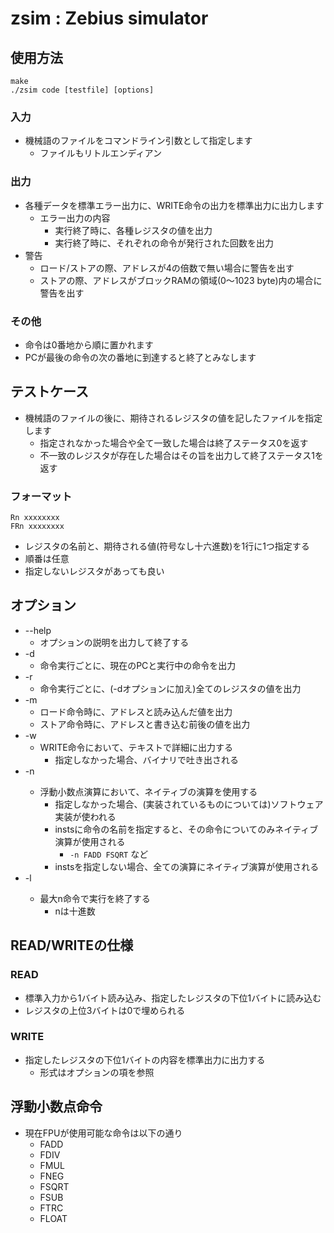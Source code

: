 # zsim : Zebius simulator

## 使用方法

```
make
./zsim code [testfile] [options]
```

### 入力
* 機械語のファイルをコマンドライン引数として指定します
  * ファイルもリトルエンディアン

### 出力
* 各種データを標準エラー出力に、WRITE命令の出力を標準出力に出力します
  * エラー出力の内容
    * 実行終了時に、各種レジスタの値を出力
    * 実行終了時に、それぞれの命令が発行された回数を出力
* 警告
  * ロード/ストアの際、アドレスが4の倍数で無い場合に警告を出す
  * ストアの際、アドレスがブロックRAMの領域(0〜1023 byte)内の場合に警告を出す

### その他
* 命令は0番地から順に置かれます
* PCが最後の命令の次の番地に到達すると終了とみなします

## テストケース
* 機械語のファイルの後に、期待されるレジスタの値を記したファイルを指定します
  * 指定されなかった場合や全て一致した場合は終了ステータス0を返す
  * 不一致のレジスタが存在した場合はその旨を出力して終了ステータス1を返す

### フォーマット

```
Rn xxxxxxxx
FRn xxxxxxxx
```

* レジスタの名前と、期待される値(符号なし十六進数)を1行に1つ指定する
* 順番は任意
* 指定しないレジスタがあっても良い

## オプション
* --help
  * オプションの説明を出力して終了する
* -d
  * 命令実行ごとに、現在のPCと実行中の命令を出力
* -r
  * 命令実行ごとに、(-dオプションに加え)全てのレジスタの値を出力
* -m
  * ロード命令時に、アドレスと読み込んだ値を出力
  * ストア命令時に、アドレスと書き込む前後の値を出力
* -w
  * WRITE命令において、テキストで詳細に出力する
    * 指定しなかった場合、バイナリで吐き出される
* -n <insts>
  * 浮動小数点演算において、ネイティブの演算を使用する
    * 指定しなかった場合、(実装されているものについては)ソフトウェア実装が使われる
    * instsに命令の名前を指定すると、その命令についてのみネイティブ演算が使用される
      * `-n FADD FSQRT` など
    * instsを指定しない場合、全ての演算にネイティブ演算が使用される
* -l <n>
  * 最大n命令で実行を終了する
    * nは十進数

## READ/WRITEの仕様
### READ
* 標準入力から1バイト読み込み、指定したレジスタの下位1バイトに読み込む
* レジスタの上位3バイトは0で埋められる

### WRITE
* 指定したレジスタの下位1バイトの内容を標準出力に出力する
  * 形式はオプションの項を参照

## 浮動小数点命令
* 現在FPUが使用可能な命令は以下の通り
  * FADD
  * FDIV
  * FMUL
  * FNEG
  * FSQRT
  * FSUB
  * FTRC
  * FLOAT

